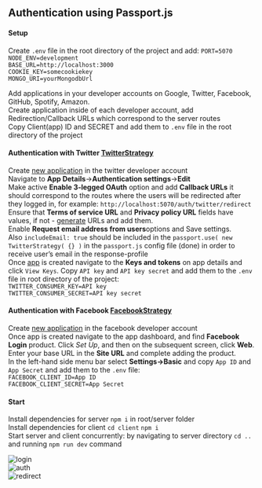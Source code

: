 ##  Authentication using Passport.js   

#### Setup  

Create `.env` file in the root directory of the project and add: 
`PORT=5070`    
`NODE_ENV=development`   
`BASE_URL=http://localhost:3000`    
`COOKIE_KEY=somecookiekey`  
`MONGO_URI=yourMongodbUrl`  

Add applications in your developer accounts on Google, Twitter, Facebook, GitHub, Spotify, Amazon.  
Create application inside of each developer account, add Redirection/Callback URLs which correspond to the server routes  
Copy Client(app) ID and SECRET and add them to `.env` file in the root directory of the project

#### Authentication with Twitter [TwitterStrategy](http://www.passportjs.org/packages/passport-twitter/)  
Create [new application](https://developer.twitter.com/en/portal/apps/new) in the twitter developer account  
Navigate to **App Details**->**Authentication settings**->**Edit**  
Make active  **Enable 3-legged OAuth** option and add **Callback URLs** it should correspond to the routes where the users will be redirected after they logged in, for example: `http://localhost:5070/auth/twitter/redirect`  
Ensure that  **Terms of service URL**  and  **Privacy policy URL**  fields have values, if not - [generate](https://app.privacypolicies.com/wizard/privacy-policy) URLs and add them.   
Enable **Request email address from users**options and Save settings.  
Also `includeEmail: true` should be included in the `passport.use( new TwitterStrategy( {} )` in the `passport.js` config file (done) in order to receive user’s email in the response-profile  
Once [app](https://developer.twitter.com/en/portal/apps/) is created navigate to the **Keys and tokens** on app details and click `View Keys`. Copy `API key` and `API key secret` and add them to the `.env` file in root directory of the project:   
`TWITTER_CONSUMER_KEY=API key`   
`TWITTER_CONSUMER_SECRET=API key secret`    

#### Authentication with Facebook [FacebookStrategy](http://www.passportjs.org/packages/passport-facebook/)     
Create [new application](https://developers.facebook.com/apps/) in the facebook developer account  
Once app is created navigate to the app dashboard, and find **Facebook Login** product. Click *Set Up*, and then on the subsequent screen, click **Web**. Enter your base URL in the **Site URL** and complete adding the product.    
In the left-hand side menu bar select **Settings->Basic** and copy `App ID` and `App Secret` and add them to the `.env` file:   
`FACEBOOK_CLIENT_ID=App ID`  
`FACEBOOK_CLIENT_SECRET=App Secret`  



#### Start
Install dependencies for server `npm i` in root/server folder     
Install dependencies for client `cd client` `npm i`   
Start server and client concurrently: by navigating to server directory `cd ..` and running `npm run dev` command   


![login](https://res.cloudinary.com/dnkftif1n/image/upload/v1609651095/projectsGitHUB/login%20passport/2021-01-03_5-43-30_wqqsuz.png)  
![auth](https://res.cloudinary.com/dnkftif1n/image/upload/v1609651080/projectsGitHUB/login%20passport/sgn_vrn0o0.png)  
![redirect](https://res.cloudinary.com/dnkftif1n/image/upload/v1609651080/projectsGitHUB/login%20passport/user_info_xqn5sz.png)  
